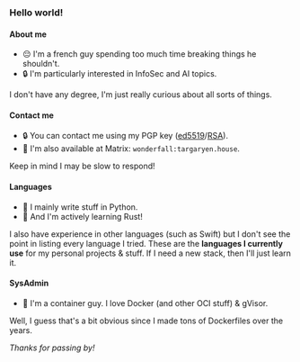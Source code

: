 ### Hello world!

#### About me
- 😔 I'm a french guy spending too much time breaking things he shouldn't.
- 🔒 I'm particularly interested in InfoSec and AI topics.

I don't have any degree, I'm just really curious about all sorts of things.

#### Contact me
- 🔒 You can contact me using my PGP key ([ed5519](https://cloud.targaryen.house/s/XsFjcfJezANBq5K)/[RSA](https://cloud.targaryen.house/s/XsFjcfJezANBq5K)).
- 💬 I'm also available at Matrix: `wonderfall:targaryen.house`.

Keep in mind I may be slow to respond!

#### Languages
- 🐍 I mainly write stuff in Python.
- 🦀 And I'm actively learning Rust!

I also have experience in other languages (such as Swift) but I don't see the point in listing every language I tried. These are the **languages I currently use** for my personal projects & stuff. If I need a new stack, then I'll just learn it.

#### SysAdmin
- 🐳 I'm a container guy. I love Docker (and other OCI stuff) & gVisor.

Well, I guess that's a bit obvious since I made tons of Dockerfiles over the years.

*Thanks for passing by!*


<!--
**Wonderfall/Wonderfall** is a ✨ _special_ ✨ repository because its `README.md` (this file) appears on your GitHub profile.

Here are some ideas to get you started:

- 🔭 I’m currently working on ...
- 🌱 I’m currently learning ...
- 👯 I’m looking to collaborate on ...
- 🤔 I’m looking for help with ...
- 💬 Ask me about ...
- 📫 How to reach me: ...
- 😄 Pronouns: ...
- ⚡ Fun fact: ...
-->
